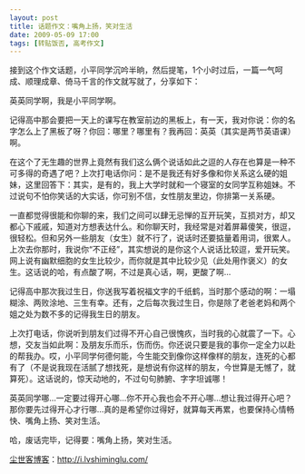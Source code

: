 ```yaml
---
layout: post
title: 话题作文：嘴角上扬，笑对生活
date: 2009-05-09 17:00
tags: [转贴饭否, 高考作文]
---
```

接到这个作文话题，小平同学沉吟半晌，然后提笔，1个小时过后，一篇一气呵成、顺理成章、倚马千言的作文就写就了，分享如下：

英英同学啊，我是小平同学啊。

记得高中那会要把一天上的课写在教室前边的黑板上，有一天，我对你说：你的名字怎么上了黑板了呀？你回：哪里？哪里有？我再回：英英（其实是两节英语课）啊。

在这个了无生趣的世界上竟然有我们这么俩个说话如此之逗的人存在也算是一种不可多得的奇遇了吧？上次打电话你问：是不是我还有好多像和你关系这么硬的姐妹，这里回答下：其实，是有的，我上大学时就和一个寝室的女同学互称姐妹。不过说句不怕你笑话的大实话，你可别不信，女性朋友里边，你排第一关系硬。

一直都觉得很能和你聊的来，我们之间可以肆无忌惮的互开玩笑，互损对方，却又都心下戚戚，知道对方想表达什么。和你聊天时，我经常是对着屏幕傻笑，很逗，很轻松。但和另外一些朋友（女生）就不行了，说话时还要掂量着用词，很累人。上次去你那时，我说你“不正经”，其实想说的是你这个人说话比较逗，爱开玩笑。网上说有幽默细胞的女生比较少，而你就是其中比较少见（此处用作褒义）的女生。这话说的哈，有点酸了啊，不过是真心话，啊，更酸了啊…

记得高中那次我过生日，你送我写着祝福文字的千纸鹤，当时那个感动的啊：一塌糊涂、两败涂地、三生有幸。还有，之后每次我过生日，你是除了老爸老妈和两个姐之处为数不多的记得我生日的朋友。

上次打电话，你说听到朋友们过得不开心自己很愧疚，当时我的心就震了一下。心想，交友当如此啊：及朋友乐而乐，伤而伤。你还说只要是我的事你一定全力以赴的帮我办。哎，小平同学何德何能，今生能交到像你这样像样的朋友，连死的心都有了（不是说我现在活腻了想找死，是想说有你这样的朋友，今世算是无憾了，就算死）。这话说的，惊天动地的，不过句句肺腑、字字坦诚哪！

英英同学哪…一定要过得开心哪…你不开心我也会不开心哪…想让我过得开心吧？那你要先过得开心才行哪…真的是希望你过得好，就算每天再累，也要保持心情畅快、嘴角上扬、笑对生活。

哈，废话完毕，记得要：嘴角上扬，笑对生活。

<a href="http://i.lvshiminglu.com/">尘世客博客</a>：<a href="http://i.lvshiminglu.com/">http://i.lvshiminglu.com/</a>

